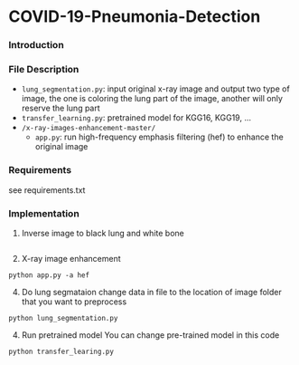 # COVID-19-Pneumonia-Detection

### Introduction

### File Description
* `lung_segmentation.py`: input original x-ray image and output two type of image, the one is coloring the lung part of the image, another will only reserve the lung part
* `transfer_learning.py`: pretrained model for KGG16, KGG19, ...
* `/x-ray-images-enhancement-master/`
  * `app.py`: run high-frequency emphasis filtering (hef) to enhance the original image

### Requirements
see requirements.txt

### Implementation
1. Inverse image to black lung and white bone
 ```
 
 ```
2. X-ray image enhancement
 ```
 python app.py -a hef
 ```
4. Do lung segmataion
 change data in file to the location of image folder that you want to preprocess
 ```
 python lung_segmentation.py
 ```
4. Run pretrained model
 You can change pre-trained model in this code
 ```
 python transfer_learing.py
 ```
